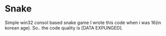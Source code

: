 Snake
=====

Simple win32 consol based snake game
I wrote this code when i was 16(in korean age).
So.. the code quality is [DATA EXPUNGED].
